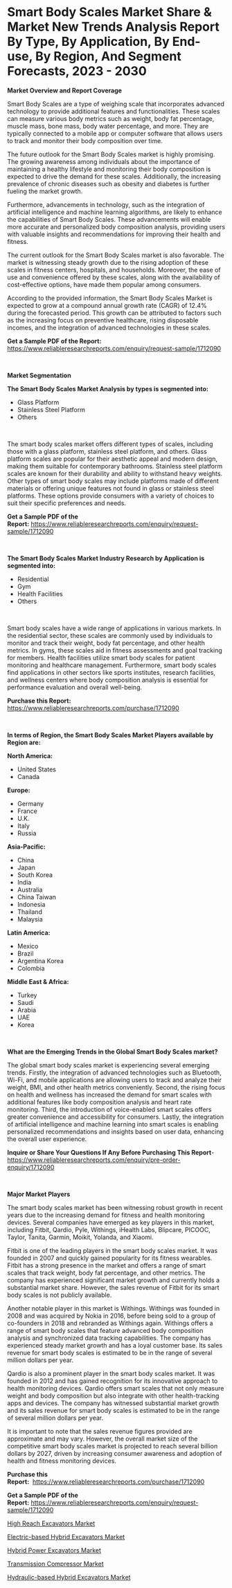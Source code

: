 <p><h1>Smart Body Scales Market Share & Market New Trends Analysis Report By Type, By Application, By End-use, By Region, And Segment Forecasts, 2023 - 2030</h1></p><p><strong>Market Overview and Report Coverage</strong></p>
<p><p>Smart Body Scales are a type of weighing scale that incorporates advanced technology to provide additional features and functionalities. These scales can measure various body metrics such as weight, body fat percentage, muscle mass, bone mass, body water percentage, and more. They are typically connected to a mobile app or computer software that allows users to track and monitor their body composition over time.</p><p>The future outlook for the Smart Body Scales market is highly promising. The growing awareness among individuals about the importance of maintaining a healthy lifestyle and monitoring their body composition is expected to drive the demand for these scales. Additionally, the increasing prevalence of chronic diseases such as obesity and diabetes is further fueling the market growth.</p><p>Furthermore, advancements in technology, such as the integration of artificial intelligence and machine learning algorithms, are likely to enhance the capabilities of Smart Body Scales. These advancements will enable more accurate and personalized body composition analysis, providing users with valuable insights and recommendations for improving their health and fitness.</p><p>The current outlook for the Smart Body Scales market is also favorable. The market is witnessing steady growth due to the rising adoption of these scales in fitness centers, hospitals, and households. Moreover, the ease of use and convenience offered by these scales, along with the availability of cost-effective options, have made them popular among consumers.</p><p>According to the provided information, the Smart Body Scales Market is expected to grow at a compound annual growth rate (CAGR) of 12.4% during the forecasted period. This growth can be attributed to factors such as the increasing focus on preventive healthcare, rising disposable incomes, and the integration of advanced technologies in these scales.</p></p>
<p><strong>Get a Sample PDF of the Report:</strong> <a href="https://www.reliableresearchreports.com/enquiry/request-sample/1712090">https://www.reliableresearchreports.com/enquiry/request-sample/1712090</a></p>
<p>&nbsp;</p>
<p><strong>Market Segmentation</strong></p>
<p><strong>The Smart Body Scales Market Analysis by types is segmented into:</strong></p>
<p><ul><li>Glass Platform</li><li>Stainless Steel Platform</li><li>Others</li></ul></p>
<p>&nbsp;</p>
<p><p>The smart body scales market offers different types of scales, including those with a glass platform, stainless steel platform, and others. Glass platform scales are popular for their aesthetic appeal and modern design, making them suitable for contemporary bathrooms. Stainless steel platform scales are known for their durability and ability to withstand heavy weights. Other types of smart body scales may include platforms made of different materials or offering unique features not found in glass or stainless steel platforms. These options provide consumers with a variety of choices to suit their specific preferences and needs.</p></p>
<p><strong>Get a Sample PDF of the Report:</strong>&nbsp;<a href="https://www.reliableresearchreports.com/enquiry/request-sample/1712090">https://www.reliableresearchreports.com/enquiry/request-sample/1712090</a></p>
<p>&nbsp;</p>
<p><strong>The Smart Body Scales Market Industry Research by Application is segmented into:</strong></p>
<p><ul><li>Residential</li><li>Gym</li><li>Health Facilities</li><li>Others</li></ul></p>
<p>&nbsp;</p>
<p><p>Smart body scales have a wide range of applications in various markets. In the residential sector, these scales are commonly used by individuals to monitor and track their weight, body fat percentage, and other health metrics. In gyms, these scales aid in fitness assessments and goal tracking for members. Health facilities utilize smart body scales for patient monitoring and healthcare management. Furthermore, smart body scales find applications in other sectors like sports institutes, research facilities, and wellness centers where body composition analysis is essential for performance evaluation and overall well-being.</p></p>
<p><strong>Purchase this Report:</strong>&nbsp; <a href="https://www.reliableresearchreports.com/purchase/1712090">https://www.reliableresearchreports.com/purchase/1712090</a></p>
<p>&nbsp;</p>
<p><strong>In terms of Region, the Smart Body Scales Market Players available by Region are:</strong></p>
<p>
    <p> <strong> North America: </strong>
        <ul>
            <li>United States</li>
            <li>Canada</li>
        </ul>
        </p> 
    <p> <strong> Europe: </strong>
        <ul>
            <li>Germany</li>
            <li>France</li>
            <li>U.K.</li>
            <li>Italy</li>
            <li>Russia</li>
        </ul>
        </p> 
    <p> <strong> Asia-Pacific: </strong>
        <ul>
            <li>China</li>
            <li>Japan</li>
            <li>South Korea</li>
            <li>India</li>
            <li>Australia</li>
            <li>China Taiwan</li>
            <li>Indonesia</li>
            <li>Thailand</li>
            <li>Malaysia</li>
        </ul>
        </p> 
    <p> <strong> Latin America: </strong>
        <ul>
            <li>Mexico</li>
            <li>Brazil</li>
            <li>Argentina Korea</li>
            <li>Colombia</li>
        </ul>
        </p> 
    <p> <strong> Middle East & Africa: </strong>
        <ul>
            <li>Turkey</li>
            <li>Saudi</li>
            <li>Arabia</li>
            <li>UAE</li>
            <li>Korea</li>
        </ul>
    </p>
    </p>
<p>&nbsp;</p>
<p><strong>What are the Emerging Trends in the Global Smart Body Scales market?</strong></p>
<p><p>The global smart body scales market is experiencing several emerging trends. Firstly, the integration of advanced technologies such as Bluetooth, Wi-Fi, and mobile applications are allowing users to track and analyze their weight, BMI, and other health metrics conveniently. Second, the rising focus on health and wellness has increased the demand for smart scales with additional features like body composition analysis and heart rate monitoring. Third, the introduction of voice-enabled smart scales offers greater convenience and accessibility for consumers. Lastly, the integration of artificial intelligence and machine learning into smart scales is enabling personalized recommendations and insights based on user data, enhancing the overall user experience.</p></p>
<p><strong>Inquire or Share Your Questions If Any Before Purchasing This Report</strong>- <a href="https://www.reliableresearchreports.com/enquiry/pre-order-enquiry/1712090">https://www.reliableresearchreports.com/enquiry/pre-order-enquiry/1712090</a></p>
<p>&nbsp;</p>
<p><strong>Major Market Players</strong></p>
<p><p>The smart body scales market has been witnessing robust growth in recent years due to the increasing demand for fitness and health monitoring devices. Several companies have emerged as key players in this market, including Fitbit, Qardio, Pyle, Withings, iHealth Labs, Blipcare, PICOOC, Taylor, Tanita, Garmin, Moikit, Yolanda, and Xiaomi.</p><p>Fitbit is one of the leading players in the smart body scales market. It was founded in 2007 and quickly gained popularity for its fitness wearables. Fitbit has a strong presence in the market and offers a range of smart scales that track weight, body fat percentage, and other metrics. The company has experienced significant market growth and currently holds a substantial market share. However, the sales revenue of Fitbit for its smart body scales is not publicly available.</p><p>Another notable player in this market is Withings. Withings was founded in 2008 and was acquired by Nokia in 2016, before being sold to a group of co-founders in 2018 and rebranded as Withings again. Withings offers a range of smart body scales that feature advanced body composition analysis and synchronized data tracking capabilities. The company has experienced steady market growth and has a loyal customer base. Its sales revenue for smart body scales is estimated to be in the range of several million dollars per year.</p><p>Qardio is also a prominent player in the smart body scales market. It was founded in 2012 and has gained recognition for its innovative approach to health monitoring devices. Qardio offers smart scales that not only measure weight and body composition but also integrate with other health-tracking apps and devices. The company has witnessed substantial market growth and its sales revenue for smart body scales is estimated to be in the range of several million dollars per year.</p><p>It is important to note that the sales revenue figures provided are approximate and may vary. However, the overall market size of the competitive smart body scales market is projected to reach several billion dollars by 2027, driven by increasing consumer awareness and adoption of health and fitness monitoring devices.</p></p>
<p><strong>Purchase this Report:</strong>&nbsp;&nbsp;<a href="https://www.reliableresearchreports.com/purchase/1712090">https://www.reliableresearchreports.com/purchase/1712090</a></p>
<p></p>
<p><strong>Get a Sample PDF of the Report:</strong>&nbsp;<a href="https://www.reliableresearchreports.com/enquiry/request-sample/1712090">https://www.reliableresearchreports.com/enquiry/request-sample/1712090</a></p>
<p><p><a href="https://medium.com/@deirdredavies67/high-reach-excavators-market-research-report-its-history-and-forecast-2023-to-2030-ead7a98cfa94">High Reach Excavators Market</a></p><p><a href="https://medium.com/@twiladurgan/electric-based-hybrid-excavators-market-outlook-industry-overview-and-forecast-2023-to-2030-93b0f33d412d">Electric-based Hybrid Excavators Market</a></p><p><a href="https://medium.com/@linabernier/hybrid-power-excavators-nbsp-market-focuses-on-market-share-size-and-projected-forecast-till-2030-91d60892927c">Hybrid Power Excavators Market</a></p><p><a href="https://medium.com/@magaliortiz1955/transmission-compressor-market-trends-and-market-analysis-forecasted-for-period-2023-2030-838ae550a638">Transmission Compressor Market</a></p><p><a href="https://medium.com/@avaalsop666/hydraulic-based-hybrid-excavators-market-size-market-outlook-and-market-forecast-2023-to-2030-680ec9c746cd">Hydraulic-based Hybrid Excavators Market</a></p></p>
